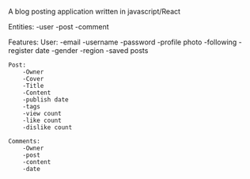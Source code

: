 A blog posting application written in javascript/React

Entities:
    -user
    -post
    -comment

Features:
    User:
        -email
        -username
        -password
        -profile photo
        -following
        -register date
        -gender
        -region
        -saved posts

    Post:
        -Owner
        -Cover
        -Title
        -Content
        -publish date
        -tags
        -view count
        -like count
        -dislike count

    Comments:
        -Owner
        -post
        -content
        -date